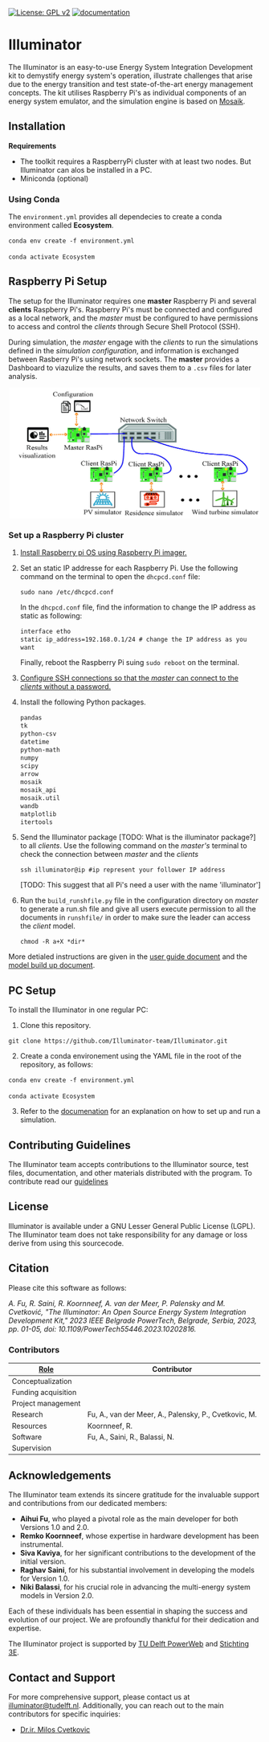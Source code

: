 [![License: GPL v2](https://img.shields.io/badge/License-GPL_v2.1-blue.svg)](https://www.gnu.org/licenses/old-licenses/lgpl-2.1.en.html)
[![documentation](https://github.com/Illuminator-team/Illuminator/actions/workflows/deploy-docs.yml/badge.svg)](https://github.com/Illuminator-team/Illuminator/actions/workflows/deploy-docs.yml)

# Illuminator
The Illuminator is an easy-to-use Energy System Integration 
Development kit to demystify energy system's operation, illustrate challenges 
that arise due to the energy transition and test 
state-of-the-art energy management concepts. 
The kit utilises Raspberry Pi's as individual components of an energy system emulator, 
and the simulation engine is based on [Mosaik](https://mosaik.offis.de/).

## Installation

**Requirements** 
- The toolkit requires a RaspberryPi cluster with at least two nodes. But Illuminator can alos be installed in a PC.
- Miniconda (optional)

### Using Conda

The `environment.yml` provides all dependecies to create a conda environment called **Ecosystem**.

```shell
conda env create -f environment.yml

conda activate Ecosystem
```

## Raspberry Pi Setup

The setup for the Illuminator requires one **master** Raspberry Pi and several **clients** Raspberry Pi's.
Raspberry Pi's must be connected and configured as a local network, and the
*master* must be configured to have permissions to access and control the *clients* through Secure Shell Protocol (SSH).

During simulation, the *master* engage with the *clients* to run the simulations defined in the *simulation configuration*, and
information is exchanged between Rasberry Pi's using network sockets.
The **master** provides a Dashboard to viazulize the results, and saves them to a `.csv` files for later analysis. 

<div align="center">
	<img align="center" src="docs/_static/img/Structure.jpg" width="500">
</div>


### Set up a Raspberry Pi cluster

1. [Install Raspberry pi OS using Raspberry Pi imager.](https://www.raspberrypi.com/software/)
2. Set an static IP addresse for each Raspberry Pi. Use the following command on the terminal to open the `dhcpcd.conf` file:
   ```
   sudo nano /etc/dhcpcd.conf
   ```

   In the `dhcpcd.conf` file, find the information to change the IP address as static as following:

   ```
   interface etho
   static ip_address=192.168.0.1/24 # change the IP address as you want
   ```
   Finally, reboot the Raspberry Pi suing `sudo reboot` on the terminal.
3. [Configure SSH connections so that the *master* can connect to the *clients* without a password.](https://www.digitalocean.com/community/tutorials/how-to-set-up-ssh-keys-2)
4. Install the following Python packages.
   ```
   pandas
   tk
   python-csv
   datetime
   python-math
   numpy
   scipy
   arrow
   mosaik
   mosaik_api
   mosaik.util
   wandb
   matplotlib
   itertools
   ```
5. Send the Illuminator package [TODO: What is the illuminator package?] to all *clients*. Use the following command on the *master's* terminal to check the connection  between *master* and the *clients*

   ```shell
   ssh illuminator@ip #ip represent your follower IP address
   ```
   [TODO: This suggest that all Pi's need a user with the name 'illuminator']

6. Run the `build_runshfile.py` file in the configuration directory on *master* to generate a run.sh file and give all users execute permission to all the documents in `runshfile/` in order 
to make sure the leader can access the *client* model.
   
   ```shell
   chmod -R a+X *dir*
   ```

More detialed instructions are given in the [user guide document](docs/user/user-guide.md) and the [model build up document](Models.md).

## PC Setup

To install 
the Illuminator in one regular PC: 

1. Clone this repository. 

```shell
git clone https://github.com/Illuminator-team/Illuminator.git
```

2. Create a conda environement using the YAML file in the root of the repository, as follows:

```shell
conda env create -f environment.yml

conda activate Ecosystem
```

3. Refer to the [documenation](illuminator-team.github.io/Illuminator) for an explanation on how to set up and run a simulation.

## Contributing Guidelines

The Illuminator team accepts contributions to the Illuminator source, test files, documentation, and other materials distributed with the program. To contribute read our [guidelines](CONTRIBUTING.md)

## License 
Illuminator is available under a GNU Lesser General Public License (LGPL).
The Illuminator team does not take responsibility for any damage or loss derive from using this sourcecode.

## Citation
Please cite this software as follows:

*A. Fu, R. Saini, R. Koornneef, A. van der Meer, P. Palensky and M. Cvetković, "The Illuminator: An Open Source Energy System Integration Development Kit," 2023 IEEE Belgrade PowerTech, Belgrade, Serbia, 2023, pp. 01-05, doi: 10.1109/PowerTech55446.2023.10202816.*

### Contributors

| [Role](https://credit.niso.org/contributor-roles-defined/) | Contributor |
|------|--------|
| Conceptualization |  |
| Funding acquisition | |
| Project management |  |
| Research |Fu, A.,  van der Meer, A., Palensky, P., Cvetkovic, M.  |
| Resources | Koornneef, R. |
| Software | Fu, A., Saini, R., Balassi, N. |
| Supervision |  |

## Acknowledgements

The Illuminator team extends its sincere gratitude for the invaluable support and contributions from our dedicated members:

- **Aihui Fu**, who played a pivotal role as the main developer for both Versions 1.0 and 2.0.
- **Remko Koornneef**, whose expertise in hardware development has been instrumental.
- **Siva Kaviya**, for her significant contributions to the development of the initial version.
- **Raghav Saini**, for his substantial involvement in developing the models for Version 1.0.
- **Niki Balassi**, for his crucial role in advancing the multi-energy system models in Version 2.0.

Each of these individuals has been essential in shaping the success and evolution of our project. We are profoundly thankful for their dedication and expertise.

The Illuminator project is supported by [TU Delft PowerWeb](https://www.tudelft.nl/powerweb) and [Stichting 3E](https://www.stichting3e.nl/).

## Contact and Support

For more comprehensive support, please contact us at [illuminator@tudelft.nl](mailto:illuminator@tudelft.nl). Additionally, you can reach out to the main contributors for specific inquiries:
* [Dr.ir. Milos Cvetkovic](mailto:M.Cvetkovic@tudelft.nl)
